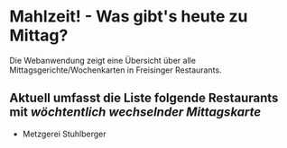 # Mahlzeit! - Was gibt's heute zu Mittag?

Die Webanwendung zeigt eine Übersicht über alle Mittagsgerichte/Wochenkarten in Freisinger Restaurants.

## Aktuell umfasst die Liste folgende Restaurants mit *wöchtentlich wechselnder Mittagskarte*
- Metzgerei Stuhlberger